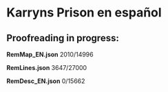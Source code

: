 # Karryns Prison en español  

## Proofreading in progress:  

**RemMap_EN.json**  2010/14996  
  
**RemLines.json**   3647/27000  
  
**RemDesc_EN.json** 0/15662  
  
